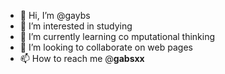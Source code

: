 - 👋 Hi, I’m @gaybs
- 👀 I’m interested in studying
- 🌱 I’m currently learning co mputational thinking
- 💞️ I’m looking to collaborate on web pages 
- 📫 How to reach me @__gabsxx__

<!---
gaybs/gaybs is a ✨ special ✨ repository because its `README.md` (this file) appears on your GitHub profile.
You can click the Preview link to take a look at your changes.
--->
